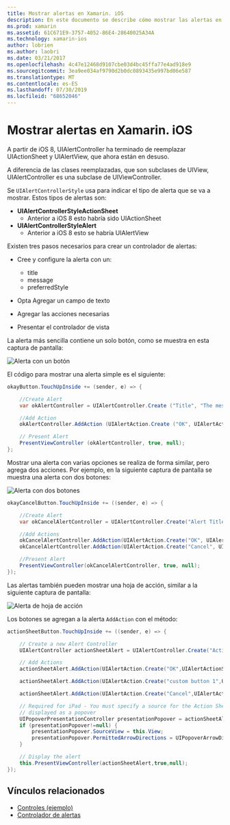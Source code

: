 ```yaml
---
title: Mostrar alertas en Xamarin. iOS
description: En este documento se describe cómo mostrar las alertas en Xamarin. iOS mediante las API de UIAlertController introducidas en iOS 8.
ms.prod: xamarin
ms.assetid: 61C671E9-3757-4052-86E4-28640025A34A
ms.technology: xamarin-ios
author: lobrien
ms.author: laobri
ms.date: 03/21/2017
ms.openlocfilehash: 4c47e12468d9107cbe03d4bc45ffa77e4ad918e9
ms.sourcegitcommit: 3ea9ee034af9790d2b0dc0893435e997bd06e587
ms.translationtype: MT
ms.contentlocale: es-ES
ms.lasthandoff: 07/30/2019
ms.locfileid: "68652046"
---
```

# <a name="displaying-alerts-in-xamarinios"></a>Mostrar alertas en Xamarin. iOS

A partir de iOS 8, UIAlertController ha terminado de reemplazar UIActionSheet y UIAlertView, que ahora están en desuso.

A diferencia de las clases reemplazadas, que son subclases de UIView, UIAlertController es una subclase de UIViewController.

Se `UIAlertControllerStyle` usa para indicar el tipo de alerta que se va a mostrar. Estos tipos de alertas son:

- **UIAlertControllerStyleActionSheet**
    * Anterior a iOS 8 esto habría sido UIActionSheet
- **UIAlertControllerStyleAlert**
    * Anterior a iOS 8 esto se habría UIAlertView 

Existen tres pasos necesarios para crear un controlador de alertas:

- Cree y configure la alerta con un:
    * title
    * message
    * preferredStyle
    
- Opta Agregar un campo de texto
- Agregar las acciones necesarias
- Presentar el controlador de vista

La alerta más sencilla contiene un solo botón, como se muestra en esta captura de pantalla:

 ![Alerta con un botón](alerts-images/alert1.png)

El código para mostrar una alerta simple es el siguiente:

```csharp
okayButton.TouchUpInside += (sender, e) => {

    //Create Alert
    var okAlertController = UIAlertController.Create ("Title", "The message", UIAlertControllerStyle.Alert);

    //Add Action
    okAlertController.AddAction (UIAlertAction.Create ("OK", UIAlertActionStyle.Default, null));

    // Present Alert
    PresentViewController (okAlertController, true, null);
};
```

Mostrar una alerta con varias opciones se realiza de forma similar, pero agrega dos acciones. Por ejemplo, en la siguiente captura de pantalla se muestra una alerta con dos botones:

 ![Alerta con dos botones](alerts-images/alert2.png)

```csharp
okayCancelButton.TouchUpInside += ((sender, e) => {

    //Create Alert
    var okCancelAlertController = UIAlertController.Create("Alert Title", "Choose from two buttons", UIAlertControllerStyle.Alert);

    //Add Actions
    okCancelAlertController.AddAction(UIAlertAction.Create("OK", UIAlertActionStyle.Default, alert => Console.WriteLine ("Okay was clicked")));
    okCancelAlertController.AddAction(UIAlertAction.Create("Cancel", UIAlertActionStyle.Cancel, alert => Console.WriteLine ("Cancel was clicked")));

    //Present Alert
    PresentViewController(okCancelAlertController, true, null);
});
```

Las alertas también pueden mostrar una hoja de acción, similar a la siguiente captura de pantalla:

 ![Alerta de hoja de acción](alerts-images/alert3.png)

Los botones se agregan a la alerta `AddAction` con el método:

```csharp
actionSheetButton.TouchUpInside += ((sender, e) => {

    // Create a new Alert Controller
    UIAlertController actionSheetAlert = UIAlertController.Create("Action Sheet", "Select an item from below", UIAlertControllerStyle.ActionSheet);

    // Add Actions
    actionSheetAlert.AddAction(UIAlertAction.Create("OK",UIAlertActionStyle.Default, (action) => Console.WriteLine ("Item One pressed.")));

    actionSheetAlert.AddAction(UIAlertAction.Create("custom button 1",UIAlertActionStyle.Default, (action) => Console.WriteLine ("Item Two pressed.")));

    actionSheetAlert.AddAction(UIAlertAction.Create("Cancel",UIAlertActionStyle.Cancel, (action) => Console.WriteLine ("Cancel button pressed.")));

    // Required for iPad - You must specify a source for the Action Sheet since it is
    // displayed as a popover
    UIPopoverPresentationController presentationPopover = actionSheetAlert.PopoverPresentationController;
    if (presentationPopover!=null) {
        presentationPopover.SourceView = this.View;
        presentationPopover.PermittedArrowDirections = UIPopoverArrowDirection.Up;
    }

    // Display the alert
    this.PresentViewController(actionSheetAlert,true,null);
});
```

## <a name="related-links"></a>Vínculos relacionados

- [Controles (ejemplo)](https://docs.microsoft.com/samples/xamarin/ios-samples/controls)
- [Controlador de alertas](https://github.com/xamarin/recipes/tree/master/Recipes/ios/standard_controls/alertcontroller)
